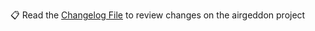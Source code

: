 :clipboard: Read the [Changelog File] to review changes on the airgeddon project

[Changelog File]: https://github.com/v1s1t0r1sh3r3/airgeddon/blob/master/CHANGELOG.md

